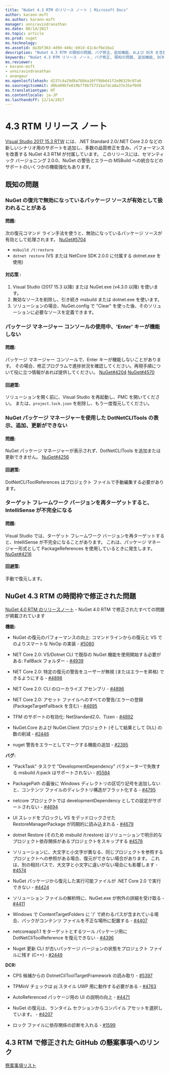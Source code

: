 ```yaml
---
title: "NuGet 4.3 RTM のリリース ノート | Microsoft Docs"
author: karann-msft
ms.author: karann-msft
manager: unniravindranathan
ms.date: 08/14/2017
ms.topic: article
ms.prod: nuget
ms.technology: 
ms.assetid: da3bf363-4d9d-446c-b91d-41c4cf6e16a1
description: "NuGet 4.3 RTM の既知の問題、バグ修正、追加機能、および DCR を含む、そのリリース ノートです。"
keywords: "NuGet 4.3 RTM リリース ノート, バグ修正, 既知の問題, 追加機能, DCR"
ms.reviewer:
- karann-msft
- unniravindranathan
- anangaur
ms.openlocfilehash: d237c4a29d8a76bba10ff9bb641f2e06329c07a6
ms.sourcegitcommit: d0ba99bfe019b779b75731bafdca8a37e35ef0d9
ms.translationtype: HT
ms.contentlocale: ja-JP
ms.lasthandoff: 12/14/2017
---
```

# <a name="43-rtm-release-notes"></a>4.3 RTM リリース ノート

[Visual Studio 2017 15.3 RTW](https://www.visualstudio.com/news/releasenotes/vs2017-relnotes) には、.NET Standard 2.0/.NET Core 2.0 などの新しいシナリオ用のサポートを追加し、多数の品質修正を含み、パフォーマンスを改善する NuGet 4.3 RTM が付属しています。 このリリースには、セマンティック バージョニング 2.0.0、NuGet の警告とエラーの MSBuild への統合などのサポートのいくつかの機能強化もあります。

## <a name="known-issues"></a>既知の問題

### <a name="nuget-restore-may-treat-disabled-package-sources-as-enabled-in-some-cases"></a>NuGet の復元で無効になっているパッケージ ソースが有効として扱われることがある

#### <a name="issue"></a>問題:
次の復元コマンド ライン手法を使うと、無効になっているパッケージ ソースが有効として処理されます。 [NuGet#5704](https://github.com/NuGet/Home/issues/5704)
- `msbuild /t:restore`
- `dotnet restore` (VS または NetCore SDK 2.0.0 に付属する dotnet.exe を使用)

#### <a name="workaround"></a>対応策 :
1. Visual Studio (2017 15.3 以降) または NuGet.exe (v4.3.0 以降) を使います。
1. 無効なソースを削除し、引き続き msbuild または dotnet.exe を使います。
1. ソリューションの場合、NuGet.config で "Clear" を使った後、そのソリューションに必要なソースを定義できます。

### <a name="while-using-package-manager-console-enter-key-may-not-work"></a>パッケージ マネージャー コンソールの使用中、'Enter' キーが機能しない

#### <a name="issue"></a>問題:
パッケージ マネージャー コンソールで、Enter キーが機能しないことがあります。 その場合、修正プログラムで進捗状況を確認してください。再現手順について役に立つ情報があれば提供してください。 [NuGet#4204](https://github.com/NuGet/Home/issues/4204) [NuGet#4570](https://github.com/NuGet/Home/issues/4570)

#### <a name="workaround"></a>回避策:
ソリューションを開く前に、Visual Studio を再起動し、PMC を開いてください。 または、`project.lock.json` を削除し、もう一度復元してください。

### <a name="you-will-be-unable-to-view-add-or-update-dotnetclitools-using-nuget-package-manager"></a>NuGet パッケージ マネージャーを使用した DotNetCLITools の表示、追加、更新ができない

#### <a name="issue"></a>問題:
NuGet パッケージ マネージャーが表示されず、DotNetCLITools を追加または更新できません。 [NuGet#4256](https://github.com/NuGet/Home/issues/4256)

#### <a name="workaround"></a>回避策:
DotNetCLIToolReferences はプロジェクト ファイルで手動編集する必要があります。

### <a name="retargeting-target-framework-version-may-lead-to-incomplete-intellisense"></a>ターゲット フレームワーク バージョンを再ターゲットすると、IntelliSense が不完全になる

#### <a name="issue"></a>問題:
Visual Studio では、ターゲット フレームワーク バージョンを再ターゲットすると、IntelliSense が不完全になることがあります。 これは、パッケージ マネージャー形式として PackageReferences を使用しているときに発生します。 [NuGet#4216](https://github.com/NuGet/Home/issues/4216)

#### <a name="workaround"></a>回避策:
手動で復元します。


## <a name="issues-fixed-in-nuget-43-rtm-timeframe"></a>NuGet 4.3 RTM の時間枠で修正された問題

[NuGet 4.0 RTM のリリースノート](../release-notes/nuget-4.0-RTM.md) - NuGet 4.0 RTM で修正されたすべての問題が掲載されています

**機能:**

* NuGet の復元のパフォーマンスの向上: コマンドラインからの復元と VS でのよりスマートな NoOp の実装 - [#5080](https://github.com/NuGet/Home/issues/5080)

* NET Core 2.0: VS/Dotnet CLI で既存の NuGet 機能を使用開始する必要がある: FallBack フォルダー - [#4939](https://github.com/NuGet/Home/issues/4939)

* NET Core 2.0: 特定の復元の警告をユーザーが無視 (またはエラーを昇格) できるようにする - [#4898](https://github.com/NuGet/Home/issues/4898)

* NET Core 2.0: CLI のローカライズ アセンブリ - [#4896](https://github.com/NuGet/Home/issues/4896)

* NET Core 2.0: アセット ファイルへのすべての警告/エラーの登録 (PackageTargetFallback を含む) - [#4895](https://github.com/NuGet/Home/issues/4895)

* TFM のサポートの有効化: NetStandard2.0、Tizen - [#4892](https://github.com/NuGet/Home/issues/4892)

* NuGet.Core および NuGet.Client プロジェクト (そして結果として DLL) の数の削減 - [#2446](https://github.com/NuGet/Home/issues/2446)

* nuget 警告をエラーとしてマークする機能の追加 - [#2395](https://github.com/NuGet/Home/issues/2395)


**バグ:**

* "PackTask" タスクで "DevelopmentDependency" パラメーターで失敗する msbuild /t:pack はサポートされない - [#5584](https://github.com/NuGet/Home/issues/5584)

* PackagePath の最後に Windows ディレクトリの区切り記号を追加しないと、コンテンツ ファイルのディレクトリ構造がフラット化する - [#4795](https://github.com/NuGet/Home/issues/4795)

* netcore プロジェクトでは developmentDependency としての設定がサポートされない - [#4694](https://github.com/NuGet/Home/issues/4694)

* UI スレッドをブロックし VS をデッドロックさせた RestoreManagerPackage が同期的に読み込まれる - [#4679](https://github.com/NuGet/Home/issues/4679)

* dotnet Restore (そのため msbuild /t:restore) はソリューションで明示的なプロジェクト依存関係があるプロジェクトをスキップする [#4578](https://github.com/NuGet/Home/issues/4578)

* ソリューションに、大文字と小文字が異なる、同じプロジェクトを参照するプロジェクトへの参照がある場合、復元ができない場合があります。 これは、別の相対パスで、大文字と小文字に違いがない場合にも影響します - [#4574](https://github.com/NuGet/Home/issues/4574)

* NuGet パッケージから復元した実行可能ファイルが .NET Core 2.0 で実行できない - [#4424](https://github.com/NuGet/Home/issues/4424)

* ソリューション ファイルの解析時に、NuGet.exe が例外の詳細を受け取る - [#4411](https://github.com/NuGet/Home/issues/4411)

* Windows で ContentTargetFolders に '/' で終わるパスが含まれている場合、パックがコンテンツ ファイルを不正な場所に配置する - [#4407](https://github.com/NuGet/Home/issues/4407)

* netcoreapp1.1 をターゲットとするツール パッケージ用に DotNetCliToolReference を復元できない - [#4396](https://github.com/NuGet/Home/issues/4396)

* Nuget 更新 CLI が古いパッケージ バージョンの状態をプロジェクト ファイルに残す (C++) - [#2449](https://github.com/NuGet/Home/issues/2449)

**DCR:**

* CPS 候補からの DotnetCliToolTargetFramework の読み取り - [#5397](https://github.com/NuGet/Home/issues/5397)

* TPMinV チェックは pj スタイル UWP 用に動作する必要がある - [#4763](https://github.com/NuGet/Home/issues/4763)

* AutoReferenced パッケージ用の UI の説明の向上 - [#4471](https://github.com/NuGet/Home/issues/4471)

* NuGet の復元は、ランタイム セクションからコンパイル アセットを選択しています。 - [#4207](https://github.com/NuGet/Home/issues/4207)

* ロック ファイルに依存関係の診断を入れる - [#1599](https://github.com/NuGet/Home/issues/1599)

## <a name="link-to-github-issues-fixed-in-43-rtm"></a>4.3 RTM で修正された GitHub の懸案事項へのリンク

[懸案事項リスト](https://github.com/NuGet/Home/issues?q=is%3Aissue+is%3Aclosed+milestone%3A%224.3")
